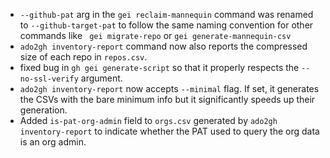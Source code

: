 - `--github-pat` arg in the `gei reclaim-mannequin` command was renamed to `--github-target-pat` to follow the same naming convention for other commands like ` gei migrate-repo` or `gei generate-mannequin-csv` 
- `ado2gh inventory-report` command now also reports the compressed size of each repo in `repos.csv`.
- fixed bug in `gh gei generate-script` so that it properly respects the `--no-ssl-verify` argument.
- `ado2gh inventory-report` now accepts `--minimal` flag. If set, it generates the CSVs with the bare minimum info but it significantly speeds up their generation.
- Added `is-pat-org-admin` field to `orgs.csv` generated by `ado2gh inventory-report` to indicate whether the PAT used to query the org data is an org admin.